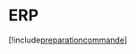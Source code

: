 # ERP

[!include[preparationcommande](erp.preparationcommande.autogen.md)]

















































